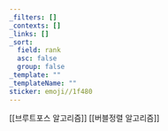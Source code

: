 ```yaml
---
_filters: []
_contexts: []
_links: []
_sort:
  field: rank
  asc: false
  group: false
_template: ""
_templateName: ""
sticker: emoji//1f480
---
```

[[브루트포스 알고리즘]]
[[버블정렬 알고리즘]]
